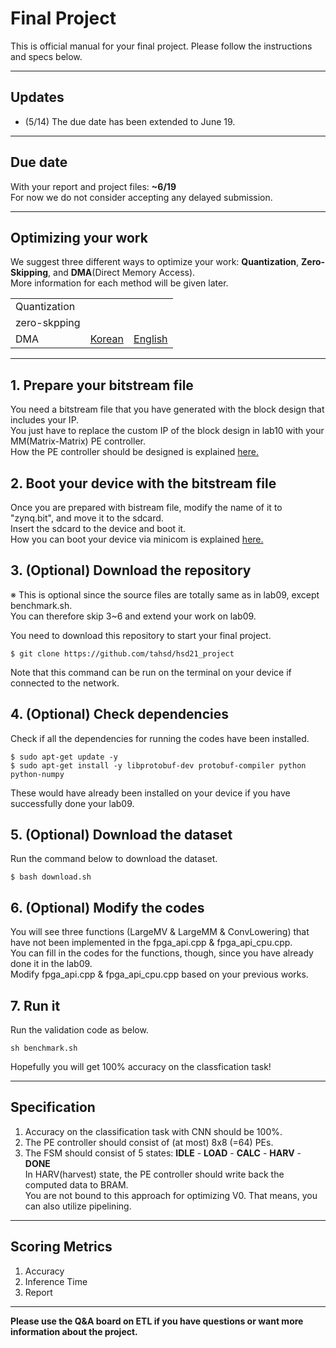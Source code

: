 # Final Project 
This is official manual for your final project.
Please follow the instructions and specs below.

---
## Updates 
- (5/14) The due date has been extended to June 19.

---

## Due date
With your report and project files: **~6/19**  
For now we do not consider accepting any delayed submission.

---

## Optimizing your work
We suggest three different ways to optimize your work: **Quantization**, **Zero-Skipping**, and **DMA**(Direct Memory Access).  
More information for each method will be given later.

|              |        |         |
|--------------|--------|---------|
| Quantization |        |         |
| zero-skpping |        |         |
| DMA          | [Korean](http://etl.snu.ac.kr/mod/vod/view.php?id=1547993) | [English](http://etl.snu.ac.kr/mod/vod/view.php?id=1547994) |


---
## 1. Prepare your bitstream file
You need a bitstream file that you have generated with the block design that includes your IP.  
You just have to replace the custom IP of the block design in lab10 with your MM(Matrix-Matrix) PE controller.  
How the PE controller should be designed is explained [here.](http://etl.snu.ac.kr/mod/ubboard/article.php?id=1413711&bwid=2502253)  



## 2. Boot your device with the bitstream file
Once you are prepared with bistream file, modify the name of it to "zynq.bit", and move it to the sdcard.  
Insert the sdcard to the device and boot it.  
How you can boot your device via minicom is explained [here.](http://etl.snu.ac.kr/mod/ubboard/article.php?id=1413711&bwid=2500892)

  
## 3. (Optional) Download the repository 
※ This is optional since the source files are totally same as in lab09, except benchmark.sh.  
You can therefore skip 3~6 and extend your work on lab09.  
  
You need to download this repository to start your final project.  
```
$ git clone https://github.com/tahsd/hsd21_project  
```
Note that this command can be run on the terminal on your device if connected to the network.  

## 4. (Optional) Check dependencies 
Check if all the dependencies for running the codes have been installed.
```
$ sudo apt-get update -y
$ sudo apt-get install -y libprotobuf-dev protobuf-compiler python python-numpy
```
These would have already been installed on your device if you have successfully done your lab09.

## 5. (Optional) Download the dataset 
Run the command below to download the dataset.
```
$ bash download.sh
```

## 6. (Optional) Modify the codes
You will see three functions (LargeMV & LargeMM & ConvLowering) that have not been implemented in the fpga_api.cpp & fpga_api_cpu.cpp.  
You can fill in the codes for the functions, though, since you have already done it in the lab09.  
Modify fpga_api.cpp & fpga_api_cpu.cpp based on your previous works.  

## 7. Run it
Run the validation code as below.
```
sh benchmark.sh
```
Hopefully you will get 100% accuracy on the classfication task!

---
## Specification
1. Accuracy on the classification task with CNN should be 100%. 
2. The PE controller should consist of (at most) 8x8 (=64) PEs.
3. The FSM should consist of 5 states: **IDLE** - **LOAD** - **CALC** - **HARV** - **DONE**  
In HARV(harvest) state, the PE controller should write back the computed data to BRAM.  
You are not bound to this approach for optimizing V0. That means, you can also utilize pipelining.

---
## Scoring Metrics
1. Accuracy
2. Inference Time 
3. Report

---
**Please use the Q&A board on ETL if you have questions or want more information about the project.**  




